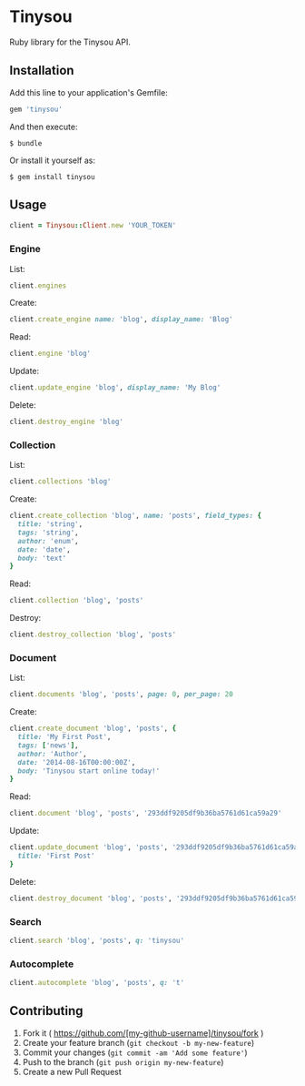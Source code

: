# Tinysou

Ruby library for the Tinysou API.

## Installation

Add this line to your application's Gemfile:

```ruby
gem 'tinysou'
```

And then execute:

    $ bundle

Or install it yourself as:

    $ gem install tinysou

## Usage

```ruby
client = Tinysou::Client.new 'YOUR_TOKEN'
```

### Engine

List:

```ruby
client.engines
```

Create:

```ruby
client.create_engine name: 'blog', display_name: 'Blog'
```

Read:

```ruby
client.engine 'blog'
```

Update:

```ruby
client.update_engine 'blog', display_name: 'My Blog'
```

Delete:

```ruby
client.destroy_engine 'blog'
```

### Collection

List:

```ruby
client.collections 'blog'
```

Create:

```ruby
client.create_collection 'blog', name: 'posts', field_types: {
  title: 'string',
  tags: 'string',
  author: 'enum',
  date: 'date',
  body: 'text'
}
```

Read:

```ruby
client.collection 'blog', 'posts'
```

Destroy:

```ruby
client.destroy_collection 'blog', 'posts'
```

### Document

List:

```ruby
client.documents 'blog', 'posts', page: 0, per_page: 20
```

Create:

```ruby
client.create_document 'blog', 'posts', {
  title: 'My First Post',
  tags: ['news'],
  author: 'Author',
  date: '2014-08-16T00:00:00Z',
  body: 'Tinysou start online today!'
}
```

Read:

```ruby
client.document 'blog', 'posts', '293ddf9205df9b36ba5761d61ca59a29'
```

Update:

```ruby
client.update_document 'blog', 'posts', '293ddf9205df9b36ba5761d61ca59a29', {
  title: 'First Post'
}
```

Delete:

```ruby
client.destroy_document 'blog', 'posts', '293ddf9205df9b36ba5761d61ca59a29'
```

### Search

```ruby
client.search 'blog', 'posts', q: 'tinysou'
```

### Autocomplete

```ruby
client.autocomplete 'blog', 'posts', q: 't'
```

## Contributing

1. Fork it ( https://github.com/[my-github-username]/tinysou/fork )
2. Create your feature branch (`git checkout -b my-new-feature`)
3. Commit your changes (`git commit -am 'Add some feature'`)
4. Push to the branch (`git push origin my-new-feature`)
5. Create a new Pull Request
